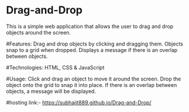 # Drag-and-Drop 

This is a simple web application that allows the user to drag and drop objects around the screen.

#Features: 
Drag and drop objects by clicking and dragging them.
Objects snap to a grid when dropped.
Displays a message if there is an overlap between objects.

#Technologies:
HTML, 
CSS &
JavaScript

#Usage:
Click and drag an object to move it around the screen.
Drop the object onto the grid to snap it into place.
If there is an overlap between objects, a message will be displayed.

#hosting link:- https://subhajit889.github.io/Drag-and-Drop/
